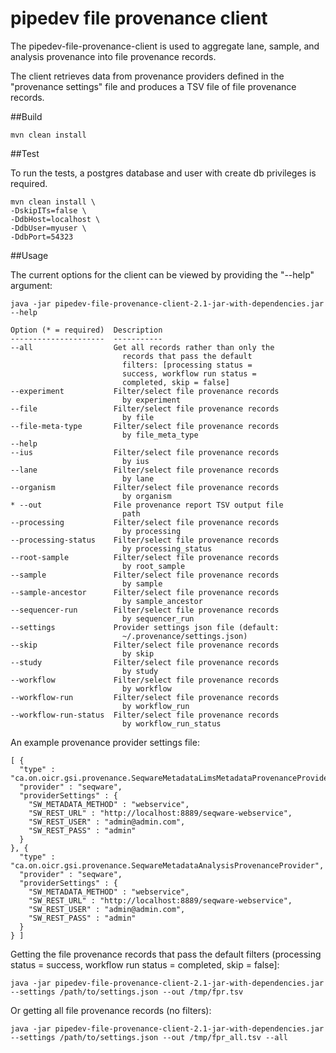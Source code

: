 # pipedev file provenance client

The pipedev-file-provenance-client is used to aggregate lane, sample, and analysis provenance into file provenance records.

The client retrieves data from provenance providers defined in the "provenance settings" file and produces a TSV file of file provenance records.



##Build

```
mvn clean install
```


##Test

To run the tests, a postgres database and user with create db privileges is required.

```
mvn clean install \
-DskipITs=false \
-DdbHost=localhost \
-DdbUser=myuser \
-DdbPort=54323
```

##Usage

The current options for the client can be viewed by providing the "--help" argument:
```
java -jar pipedev-file-provenance-client-2.1-jar-with-dependencies.jar --help

Option (* = required)  Description                           
---------------------  -----------                           
--all                  Get all records rather than only the  
                         records that pass the default       
                         filters: [processing status =       
                         success, workflow run status =      
                         completed, skip = false]            
--experiment           Filter/select file provenance records 
                         by experiment                       
--file                 Filter/select file provenance records 
                         by file                             
--file-meta-type       Filter/select file provenance records 
                         by file_meta_type                   
--help                                                       
--ius                  Filter/select file provenance records 
                         by ius                              
--lane                 Filter/select file provenance records 
                         by lane                             
--organism             Filter/select file provenance records 
                         by organism                         
* --out                File provenance report TSV output file
                         path                                
--processing           Filter/select file provenance records 
                         by processing                       
--processing-status    Filter/select file provenance records 
                         by processing_status                
--root-sample          Filter/select file provenance records 
                         by root_sample                      
--sample               Filter/select file provenance records 
                         by sample                           
--sample-ancestor      Filter/select file provenance records 
                         by sample_ancestor                  
--sequencer-run        Filter/select file provenance records 
                         by sequencer_run                    
--settings             Provider settings json file (default: 
                         ~/.provenance/settings.json)        
--skip                 Filter/select file provenance records 
                         by skip                             
--study                Filter/select file provenance records 
                         by study                            
--workflow             Filter/select file provenance records 
                         by workflow                         
--workflow-run         Filter/select file provenance records 
                         by workflow_run                     
--workflow-run-status  Filter/select file provenance records 
                         by workflow_run_status  
```

An example provenance provider settings file:
```
[ {
  "type" : "ca.on.oicr.gsi.provenance.SeqwareMetadataLimsMetadataProvenanceProvider",
  "provider" : "seqware",
  "providerSettings" : {
    "SW_METADATA_METHOD" : "webservice",
    "SW_REST_URL" : "http://localhost:8889/seqware-webservice",
    "SW_REST_USER" : "admin@admin.com",
    "SW_REST_PASS" : "admin"
  }
}, {
  "type" : "ca.on.oicr.gsi.provenance.SeqwareMetadataAnalysisProvenanceProvider",
  "provider" : "seqware",
  "providerSettings" : {
    "SW_METADATA_METHOD" : "webservice",
    "SW_REST_URL" : "http://localhost:8889/seqware-webservice",
    "SW_REST_USER" : "admin@admin.com",
    "SW_REST_PASS" : "admin"
  }
} ]
```

Getting the file provenance records that pass the default filters (processing status = success, workflow run status = completed, skip = false]:
```
java -jar pipedev-file-provenance-client-2.1-jar-with-dependencies.jar --settings /path/to/settings.json --out /tmp/fpr.tsv
```

Or getting all file provenance records (no filters):
```
java -jar pipedev-file-provenance-client-2.1-jar-with-dependencies.jar --settings /path/to/settings.json --out /tmp/fpr_all.tsv --all
```
